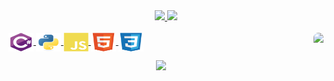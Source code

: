 <div align="center">
  <a href="https://github.com/huttysa">
  <img height="150em" src="https://github-readme-stats.vercel.app/api?username=huttysa&show_icons=true&theme=dark&include_all_commits=true&count_private=true"/>
  <img height="150em" src="https://github-readme-stats.vercel.app/api/top-langs/?username=huttysa&layout=compact&langs_count=7&theme=dark"/>
</div>
<div style="display: inline_block"><br>
  <img align="center" alt="Huttysam-Csharp" height="30" width="40" src="https://raw.githubusercontent.com/devicons/devicon/master/icons/csharp/csharp-original.svg">
  <img align="center" alt="Huttysam-Python" height="30" width="40" src="https://raw.githubusercontent.com/devicons/devicon/master/icons/python/python-original.svg">
  <img align="center" alt="Huttysam-Js" height="30" width="40" src="https://raw.githubusercontent.com/devicons/devicon/master/icons/javascript/javascript-plain.svg">  
  <img align="center" alt="Huttysam-HTML" height="30" width="40" src="https://raw.githubusercontent.com/devicons/devicon/master/icons/html5/html5-original.svg">
  <img align="center" alt="Huttysam-CSS" height="30" width="40" src="https://raw.githubusercontent.com/devicons/devicon/master/icons/css3/css3-original.svg">  
  <img align="right" height="150" style="border-radius:50px;" src="https://media.giphy.com/media/ekjmhJUGHJm7FC4Juo/giphy-downsized.gif">
</div>
<p align="center">
  <img src="https://super.abril.com.br/wp-content/uploads/2016/09/super_imggato_digitando_0.gif" width="350">
</p>
